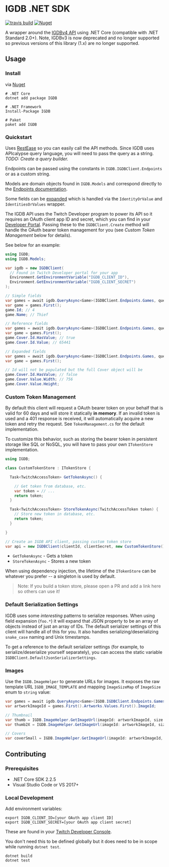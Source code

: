 # IGDB .NET SDK

[![travis build](https://travis-ci.com/kamranayub/igdb-dotnet.svg?branch=master)](https://travis-ci.com/kamranayub/igdb-dotnet) [![Nuget](https://img.shields.io/nuget/v/IGDB.svg)](https://www.nuget.org/packages/IGDB/)

A wrapper around the [IGDBv4 API](https://api-docs.igdb.com) using .NET Core (compatible with .NET Standard 2.0+). Note, IGDBv3 is now deprecated and no longer supported so previous versions of this library (1.x) are no longer supported.

## Usage

### Install

via [Nuget](https://www.nuget.org/packages/IGDB/)

    # .NET Core
    dotnet add package IGDB

    # .NET Framework
    Install-Package IGDB

    # Paket
    paket add IGDB

### Quickstart

Uses [RestEase](https://github.com/canton7/RestEase) so you can easily call the API methods. Since IGDB uses APIcalypse query language, you will need to pass the query as a string. _TODO: Create a query builder._

Endpoints can be passed using the constants in `IGDB.IGDBClient.Endpoints` or as a custom string.

Models are domain objects found in `IGDB.Models` and correspond directly to the [Endpoints documentation](https://api-docs.igdb.com/#endpoints).

Some fields can be [expanded](https://api-docs.igdb.com/#expander) which is handled via the `IdentityOrValue` and `IdentitiesOrValues` wrapper.

The IGDB API uses the Twitch Developer program to power its API so it requires an OAuth client app ID and secret, which you can find in your [Developer Portal](https://dev.twitch.tv/console/apps). Passing these to the `IGDBClient.Create` method will handle the OAuth bearer token management for you (see _Custom Token Management_ below for details).

See below for an example:

```c#
using IGDB;
using IGDB.Models;

var igdb = new IGDBClient(
  // Found in Twitch Developer portal for your app
  Environment.GetEnvironmentVariable("IGDB_CLIENT_ID"),
  Environment.GetEnvironmentVariable("IGDB_CLIENT_SECRET")
);

// Simple fields
var games = await igdb.QueryAsync<Game>(IGDBClient.Endpoints.Games, query: "fields id,name; where id = 4;");
var game = games.First();
game.Id; // 4
game.Name; // Thief

// Reference fields
var games = await igdb.QueryAsync<Game>(IGDBClient.Endpoints.Games, query: "fields id,name,cover; where id = 4;");
var game = games.First();
game.Cover.Id.HasValue; // true
game.Cover.Id.Value; // 65441

// Expanded fields
var games = await igdb.QueryAsync<Game>(IGDBClient.Endpoints.Games, query: "fields id,name,cover.*; where id = 4;");
var game = games.First();

// Id will not be populated but the full Cover object will be
game.Cover.Id.HasValue; // false
game.Cover.Value.Width; // 756
game.Cover.Value.Height;
```

### Custom Token Management

By default this client will request a OAuth bearer token on your behalf that is valid for 60 days and will store it statically **in memory**. If an invalid token is used and a 401 response is received, it will automatically acquire a new token and retry the request. See `TokenManagement.cs` for the default implementation.

To customize this behavior, such as storing the bearer token in persistent storage like SQL or NoSQL, you will have to pass your own `ITokenStore` implementation.

```c#
using IGDB;

class CustomTokenStore : ITokenStore {

  Task<TwitchAccessToken> GetTokenAsync() {

    // Get token from database, etc.
    var token = // ...
    return token;
  }

  Task<TwitchAccessToken> StoreTokenAsync(TwitchAccessToken token) {
    // Store new token in database, etc.
    return token;
  }

}

// Create an IGDB API client, passing custom token store
var api = new IGDBClient(clientId, clientSecret, new CustomTokenStore());
```

- `GetTokenAsync` - Gets a token
- `StoreTokenAsync` - Stores a new token

When using dependency injection, the lifetime of the `ITokenStore` can be whatever you prefer -- a singleton is used by default.

> Note: If you build a token store, please open a PR and add a link here so others can use it!

### Default Serialization Settings

IGDB uses some _interesting_ patterns to serialize responses. When using field expansion (`foo.*`) it will expand that JSON property to be an array of objects instead of just an array of IDs. The default serializer settings of this client will handle all of this for you. It also handles serializing/deserializing `snake_case` naming and Unix timestamps.

To get a reference to the default serializer settings (for example, to serialize/deserialize yourself separately), you can access the static variable `IGDBClient.DefaultJsonSerializerSettings`.

### Images

Use the `IGDB.ImageHelper` to generate URLs for images. It exposes the raw template URL `IGDB_IMAGE_TEMPLATE` and mapping `ImageSizeMap` of `ImageSize` enum to `string` value:

```c#
var games = await igdb.QueryAsync<Game>(IGDB.IGDBClient.Endpoints.Games, query: "fields artworks.image_id; where id = 4;");
var artworkImageId = games.First().Artworks.Values.First().ImageId;

// Thumbnail
var thumb = IGDB.ImageHelper.GetImageUrl(imageId: artworkImageId, size: ImageSize.Thumb, retina: false);
var thumb2X = IGDB.ImageHelper.GetImageUrl(imageId: artworkImageId, size: ImageSize.Thumb, retina: true);

// Covers
var coverSmall = IGDB.ImageHelper.GetImageUrl(imageId: artworkImageId, size: ImageSize.CoverSmall, retina: false);
```

## Contributing

### Prerequisites

- .NET Core SDK 2.2.5
- Visual Studio Code or VS 2017+

### Local Development

Add environment variables:

    export IGDB_CLIENT_ID=[your OAuth app client ID]
    export IGDB_CLIENT_SECRET=[your OAuth app client secret]

These are found in your [Twitch Developer Console](https://dev.twitch.tv/console/apps).

You don't need this to be defined globally but it does need to be in scope while running `dotnet test`.

    dotnet build
    dotnet test
